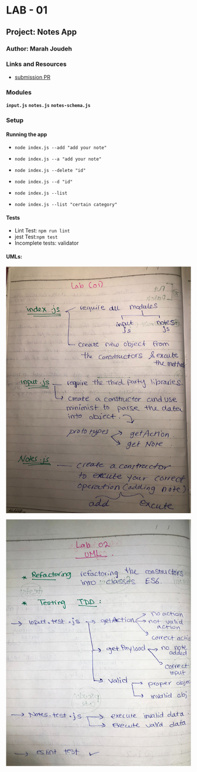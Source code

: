 # LAB - 01

## Project: Notes App

### Author: Marah Joudeh

### Links and Resources

- [submission PR](https://github.com/marah-401-advanced-javascript/notes/pull/4)


### Modules

**`input.js`**
**`notes.js`**
**`notes-schema.js`**

### Setup

#### Running the app

- `node index.js --add "add your note"`
- `node index.js --a "add your note"`

- `node index.js --delete "id"`
- `node index.js --d "id"`

- `node index.js --list `
- `node index.js --list "certain category"`


#### Tests

- Lint Test: `npm run lint`
- jest Test:`npm test`
- Incomplete tests: validator

#### UMLs:

![UML01](/assets/lab01.jpg)

![UML02](/assets/lab02.jpg)



